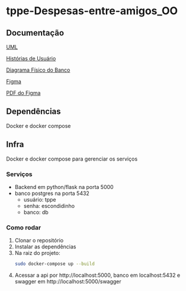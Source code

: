 # tppe-Despesas-entre-amigos_OO

## Documentação

[UML](./docs/assets/Diagrama_de_Classes_UML_Final.pdf)

[Histórias de Usuário](./docs/userStories.md)

[Diagrama Físico do Banco](./docs/assets/Diagrama_Fisico.pdf)

[Figma](https://www.figma.com/design/sp5GcAfsKQ9wpbsZPGkZbW/Crud-Operations--Community-?node-id=0-1&t=utFQ270dlViKNaR4-1)

[PDF do Figma](./docs/assets/Despesas-entre-Amigos.pdf)

## Dependências

Docker e docker compose

## Infra

Docker e docker compose para gerenciar os serviços

### Serviços
- Backend em python/flask na porta 5000
- banco postgres na porta 5432
    - usuário: tppe
    - senha: escondidinho
    - banco: db

### Como rodar

1. Clonar o repositório
2. Instalar as dependências
3. Na raiz do projeto:
    ```bash
    sudo docker-compose up --build
    ```
4. Acessar a api por http://localhost:5000, banco em localhost:5432 e swagger em http://localhost:5000/swagger
